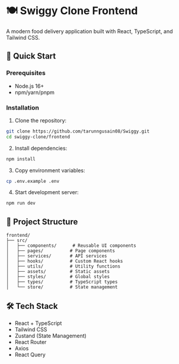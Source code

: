 # 🍽️ Swiggy Clone Frontend

A modern food delivery application built with React, TypeScript, and Tailwind CSS.

## 🚀 Quick Start

### Prerequisites
- Node.js 16+ 
- npm/yarn/pnpm

### Installation

1. Clone the repository:
```bash
git clone https://github.com/tarunngusain08/Swiggy.git
cd swiggy-clone/frontend
```

2. Install dependencies:
```bash
npm install
```

3. Copy environment variables:
```bash
cp .env.example .env
```

4. Start development server:
```bash
npm run dev
```

## 📁 Project Structure

```
frontend/
├── src/
│   ├── components/      # Reusable UI components
│   ├── pages/          # Page components
│   ├── services/       # API services
│   ├── hooks/          # Custom React hooks
│   ├── utils/          # Utility functions
│   ├── assets/         # Static assets
│   ├── styles/         # Global styles
│   ├── types/          # TypeScript types
│   └── store/          # State management
```

## 🛠️ Tech Stack

- React + TypeScript
- Tailwind CSS
- Zustand (State Management)
- React Router
- Axios
- React Query
